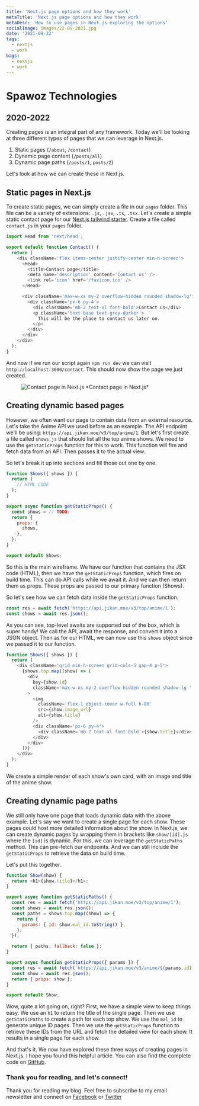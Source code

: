 ```yaml
---
title: 'Next.js page options and how they work'
metaTitle: 'Next.js page options and how they work'
metaDesc: 'How to use pages in Next.js exploring the options'
socialImage: images/22-09-2021.jpg
date: '2021-09-22'
tags:
  - nextjs
  - work
bags:
  - nextjs
  - work
---
```

# Spawoz Technologies
## 2020-2022
Creating pages is an integral part of any framework. Today we'll be looking at three different types of pages that we can leverage in Next.js.

1. Static pages (`/about`, `/contact`)
2. Dynamic page content (`/posts/all`)
3. Dynamic page paths (`/posts/1`, `posts/2`)

Let's look at how we can create these in Next.js.

## Static pages in Next.js

To create static pages, we can simply create a file in our `pages` folder. This file can be a variety of extensions: `.js`, `.jsx`, `.ts`, `.tsx`. Let's create a simple static contact page for our [Next.js tailwind starter](https://github.com/rebelchris/next-tailwind). Create a file called `contact.js` in your `pages` folder.

```js
import Head from 'next/head';

export default function Contact() {
  return (
    <div className='flex items-center justify-center min-h-screen'>
      <Head>
        <title>Contact page</title>
        <meta name='description' content='Contact us' />
        <link rel='icon' href='/favicon.ico' />
      </Head>

      <div className='max-w-xs my-2 overflow-hidden rounded shadow-lg'>
        <div className='px-6 py-4'>
          <div className='mb-2 text-xl font-bold'>Contact us</div>
          <p className='text-base text-grey-darker'>
            This will be the place to contact us later on.
          </p>
        </div>
      </div>
    </div>
  );
}
```
And now if we run our script again `npm run dev` we can visit `http://localhost:3000/contact`. This should now show the page we just created.

<figure>
  <Image height={100} width={200} layout="responsive" 
    src="https://cdn.hashnode.com/res/hashnode/image/upload/v1631702332167/H9HkNDp6F.png" 
    alt="Contact page in Next.js" 
  />
  *Contact page in Next.js*
</figure>

## Creating dynamic based pages

However, we often want our page to contain data from an external resource. Let's take the Anime API we used before as an example. The API endpoint we'll be using: `https://api.jikan.moe/v3/top/anime/1`. But let's first create a file called `shows.js` that should list all the top anime shows. We need to use the `getStaticProps` function for this to work. This function will fire and fetch data from an API. Then passes it to the actual view.

So let's break it up into sections and fill those out one by one.

```js
function Shows({ shows }) {
  return (
    // HTML CODE
  );
}

export async function getStaticProps() {
  const shows = // TODO;
  return {
    props: {
      shows,
    },
  };
}

export default Shows;
```

So this is the main wireframe. We have our function that contains the JSX code (HTML), then we have the `getStaticProps` function, which fires on build time. This can do API calls while we await it. And we can then return them as props. These props are passed to our primary function (Shows).

So let's see how we can fetch data inside the `getStaticProps` function.

```js
const res = await fetch('https://api.jikan.moe/v3/top/anime/1');
const shows = await res.json();
```

As you can see, top-level awaits are supported out of the box, which is super handy! We call the API, await the response, and convert it into a JSON object. Then as for our HTML, we can now use this `shows` object since we passed it to our function.

```js
function Shows({ shows }) {
  return (
    <div className='grid min-h-screen grid-cols-5 gap-4 p-5'>
      {shows.top.map((show) => (
        <div
          key={show.id}
          className='max-w-xs my-2 overflow-hidden rounded shadow-lg '
        >
          <img
            className='flex-1 object-cover w-full h-80'
            src={show.image_url}
            alt={show.title}
          />
          <div className='px-6 py-4'>
            <div className='mb-2 text-xl font-bold'>{show.title}</div>
          </div>
        </div>
      ))}
    </div>
  );
}
```

We create a simple render of each show's own card, with an image and title of the anime show.


## Creating dynamic page paths

We still only have one page that loads dynamic data with the above example. Let's say we want to create a single page for each show. These pages could host more detailed information about the show. In Next.js, we can create dynamic pages by wrapping them in brackets like `show/[id].js` where the `[id]` is dynamic. For this, we can leverage the `getStaticPaths` method. This can pre-fetch our endpoints. And we can still include the `getStaticProps` to retrieve the data on build time.

Let's put this together.

```js
function Show(show) {
  return <h1>{show.title}</h1>;
}

export async function getStaticPaths() {
  const res = await fetch('https://api.jikan.moe/v3/top/anime/1');
  const shows = await res.json();
  const paths = shows.top.map((show) => {
    return {
      params: { id: show.mal_id.toString() },
    };
  });

  return { paths, fallback: false };
}

export async function getStaticProps({ params }) {
  const res = await fetch(`https://api.jikan.moe/v3/anime/${params.id}`);
  const show = await res.json();
  return { props: show };
}

export default Show;
```

Wow, quite a lot going on, right? First, we have a simple view to keep things easy. We use an `h1` to return the title of the single page. Then we use `getStaticPaths` to create a path for each top show. We use the `mal_id` to generate unique ID pages. Then we use the `getStaticProps` function to retrieve these IDs from the URL and fetch the detailed view for each show. It results in a single page for each show.

And that's it. We now have explored these three ways of creating pages in Next.js.
I hope you found this helpful article. You can also find the complete code on [GitHub](https://github.com/rebelchris/next-tailwind/tree/pages).

### Thank you for reading, and let's connect!

Thank you for reading my blog. Feel free to subscribe to my email newsletter and connect on [Facebook](https://www.facebook.com/DailyDevTipsBlog) or [Twitter](https://twitter.com/DailyDevTips1)